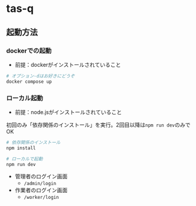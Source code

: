 # tas-q

## 起動方法
### dockerでの起動
- 前提：dockerがインストールされていること

```sh
# オプション-dはお好きにどうぞ
docker compose up
```

### ローカル起動
- 前提：node.jsがインストールされていること

初回のみ「依存関係のインストール」を実行。2回目以降は`npm run dev`のみでOK
```sh
# 依存関係のインストール
npm install

# ローカルで起動
npm run dev
```

- 管理者のログイン画面
	- `/admin/login`
- 作業者のログイン画面
	- `/worker/login`
